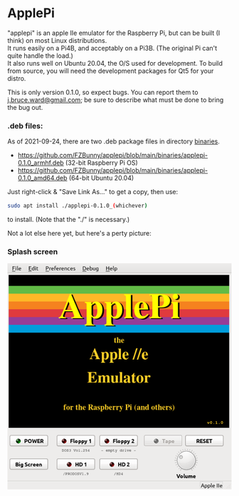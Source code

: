 # ApplePi
"applepi" is an apple IIe emulator for the Raspberry Pi, but can be built (I think) on most Linux distributions.  
It runs easily on a Pi4B, and acceptably on a Pi3B. (The original Pi can't quite handle the load.)  
It also runs well on Ubuntu 20.04, the O/S used for development.  To build from source, you will need the development packages for Qt5 for your distro.

This is only version 0.1.0, so expect bugs.   You can report them to j.bruce.ward@gmail.com; be sure to describe what must be done to bring the bug out.

### .deb files:
As of 2021-09-24, there are two .deb package files in directory [binaries].

- https://github.com/FZBunny/applepi/blob/main/binaries/applepi-0.1.0_armhf.deb   (32-bit Raspberry Pi OS)
- https://github.com/FZBunny/applepi/blob/main/binaries/applepi-0.1.0_amd64.deb   (64-bit Ubuntu 20.04)

Just right-click & "Save Link As..." to get a copy, then use: 
```sh
sudo apt install ./applepi-0.1.0_(whichever)
```
 to install.    (Note that the "./" is necessary.)

Not a lot else here yet, but here's a perty picture:
### Splash screen
![Screenshot of ApplePi](https://github.com/FZBunny/applepi/blob/main/images/Screenshot_2021-09-21_08-52-27.png)

[binaries]: <https://github.com/FZBunny/applepi/blob/main/binaries>

